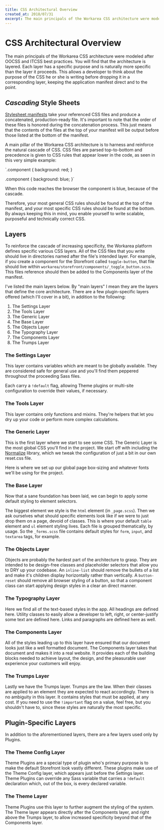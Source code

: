 ```yaml
---
title: CSS Architectural Overview
created_at: 2018/07/31
excerpt: The main principals of the Workarea CSS architecture were modeled after OOCSS and ITCSS best practices. You will find that the architecture is layered. Each layer has a specific purpose and is naturally more specific than the layer it proceeds. This a
---
```


# CSS Architectural Overview

The main principals of the Workarea CSS architecture were modeled after OOCSS and ITCSS best practices. You will find that the architecture is layered. Each layer has a specific purpose and is naturally more specific than the layer it proceeds. This allows a developer to think about the purpose of the CSS he or she is writing before dropping it in a corresponding layer, keeping the application manifest direct and to the point.

## _Cascading_ Style Sheets

[Stylesheet manifests](/articles/add-stylesheets-through-a-manifest.html) take your referenced CSS files and produce a concatenated, production-ready file. It's important to note that the order of these files is honored during the concatenation process. This just means that the contents of the files at the top of your manifest will be output before those listed at the bottom of the manifest.

A main pillar of the Workarea CSS architecture is to harness and reinforce the natural cascade of CSS. CSS files are parsed top-to-bottom and precedence is given to CSS rules that appear lower in the code, as seen in this very simple example:

`.component { background: red; }

.component { background: blue; }`

When this code reaches the browser the component is blue, because of the cascade.

Therefore, your most general CSS rules should be found at the top of the manifest, and your most specific CSS rules should be found at the bottom. By always keeping this in mind, you enable yourself to write scalable, purposeful and technically correct CSS.

## Layers

To reinforce the cascade of increasing specificity, the Workarea platform defines specific various CSS layers. All of the CSS files that you write should live in directories named after the file's intended layer. For example, if you create a component for the Storefront called `toggle-button`, that file should live within `workarea/storefront/components/_toggle_button.scss`. This files reference should then be added to the Components layer of the manifest.

I've listed the main layers below. By "main layers" I mean they are the layers that define the core architecture. There are a few plugin-specific layers offered (which I'll cover in a bit), in addition to the following:

1. The Settings Layer
2. The Tools Layer
3. The Generic Layer
4. The Base Layer
5. The Objects Layer
6. The Typography Layer
7. The Components Layer
8. The Trumps Layer

### The Settings Layer

This layer contains variables which are meant to be globally available. They are considered safe for general use and you'll find them peppered throughout the proceeding Sass files.

Each carry a `!default` flag, allowing Theme plugins or multi-site configuration to override their values, if necessary.

### The Tools Layer

This layer contains only functions and mixins. They're helpers that let you dry up your code or perform more complex calculations.

### The Generic Layer

This is the first layer where we start to see some CSS. The Generic Layer is the most global CSS you'll find in the project. We start off with including the [Normalize](https://necolas.github.io/normalize.css/) library, which we tweak the configuration of just a bit in our own reset.css file.

Here is where we set up our global page box-sizing and whatever fonts we'll be using for the project.

### The Base Layer

Now that a sane foundation has been laid, we can begin to apply some default styling to element selectors.

The biggest element we style is the `html` element (in `_page.scss`). Then we ask ourselves what should specific elements look like if we were to just drop them on a page, devoid of classes. This is where your default `table` element and `ul` element styling lives. Each file is grouped thematically, by usage. So the `_forms.scss` file contains default styles for `form`, `input`, and `textarea` tags, for example.

### The Objects Layer

Objects are probably the hardest part of the architecture to grasp. They are intended to be design-free classes and placeholder selectors that allow you to DRY up your codebase. An `inline-list` should remove the bullets of a list and make it's children display horizontally rather than vertically. A `button-reset` should remove all browser styling of a button, so that a component class can start applying design styles in a clear an direct manner.

### The Typography Layer

Here we find all of the text-based styles in the app. All headings are defined here. Utility classes to easily allow a developer to left, right, or center-justify some text are defined here. Links and paragraphs are defined here as well.

### The Components Layer

All of the styles leading up to this layer have ensured that our document looks just like a well formatted document. The Components layer takes that document and makes it into a real website. It provides each of the building blocks needed to achieve layout, the design, and the pleasurable user experience your customers will enjoy.

### The Trumps Layer

Lastly we have the Trumps layer. Trumps are the law. When their classes are applied to an element they are expected to react accordingly. There is no ambiguity in this layer. It contains styles that must be applied, at any cost. If you need to use the `!important` flag on a value, feel free, but you shouldn't have to, since these styles are naturally the most specific.

## Plugin-Specific Layers

In addition to the aforementioned layers, there are a few layers used only by Plugins.

### The Theme Config Layer

Theme Plugins are a special type of plugin who's primary purpose is to make the default Storefront look vastly different. These plugins make use of the Theme Config layer, which appears just before the Settings layer. Theme Plugins can override any Sass variable that carries a `!default` declaration which, out of the box, is every declared variable.

### The Theme Layer

Theme Plugins use this layer to further augment the styling of the system. The Theme layer appears directly after the Components layer, and right above the Trumps layer, to allow increased specificity beyond that of the Components layer.


